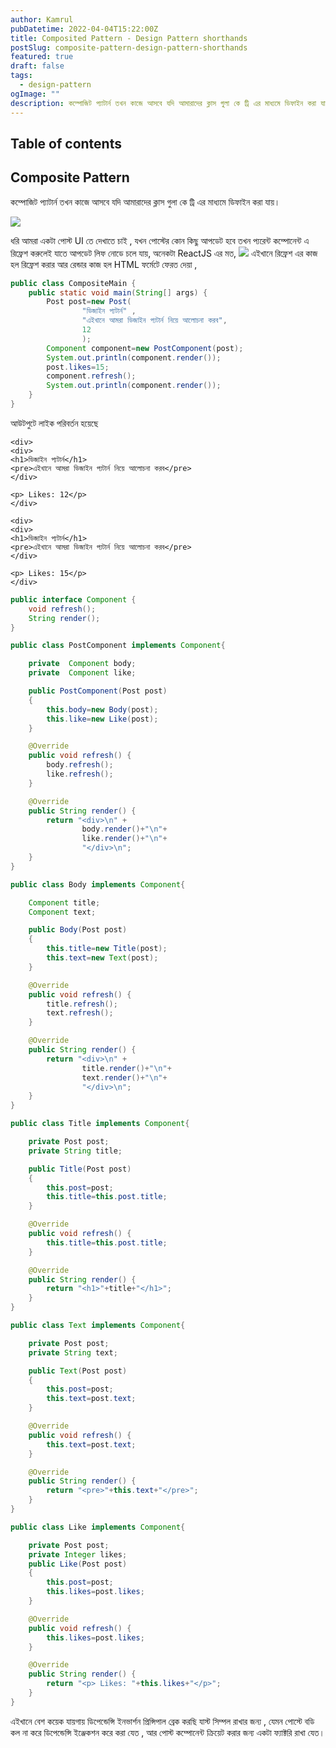```yaml
---
author: Kamrul
pubDatetime: 2022-04-04T15:22:00Z
title: Composited Pattern - Design Pattern shorthands
postSlug: composite-pattern-design-pattern-shorthands
featured: true
draft: false
tags:
  - design-pattern
ogImage: ""
description: কম্পোজিট প্যাটার্ন তখন কাজে আসবে যদি আমারাদের ক্লাস গুলা কে ট্রি এর মাধ্যমে ডিফাইন করা যায়।
---
```


## Table of contents

## Composite Pattern

কম্পোজিট প্যাটার্ন তখন কাজে আসবে যদি আমারাদের ক্লাস গুলা কে ট্রি এর মাধ্যমে ডিফাইন করা যায়।

<img src="https://raw.githubusercontent.com/kamrul1157024/Design-Patterns-Shorthand-Bengali/master/src/composite/tree_diagram.png"/>

ধরি আমরা একটা পোস্ট UI তে দেখাতে চাই , যখন পোস্টের কোন কিছু আপডেট হবে তখন প্যরেন্ট কম্পোনেন্ট এ রিফ্রেশ করুলেই
যাতে আপডেট লিফ নোডে চলে যায়, অনেকটা ReactJS এর মত,
<img src="https://raw.githubusercontent.com/kamrul1157024/Design-Patterns-Shorthand-Bengali/master/src/composite/diagram.png"/>
এইখানে রিফ্রেশ এর কাজ হল রিফ্রেশ করার আর রেন্ডার কাজ হল HTML ফর্মেটে ফেরত দেয়া ,

```java
public class CompositeMain {
    public static void main(String[] args) {
        Post post=new Post(
                "ডিজাইন প্যটার্ন" ,
                "এইখানে আমরা ডিজাইন প্যটার্ন নিয়ে আলোচনা করব",
                12
                );
        Component component=new PostComponent(post);
        System.out.println(component.render());
        post.likes=15;
        component.refresh();
        System.out.println(component.render());
    }
}
```

আউটপুটে লাইক পরিবর্তন হয়েছে

```
<div>
<div>
<h1>ডিজাইন প্যটার্ন</h1>
<pre>এইখানে আমরা ডিজাইন প্যটার্ন নিয়ে আলোচনা করব</pre>
</div>

<p> Likes: 12</p>
</div>

<div>
<div>
<h1>ডিজাইন প্যটার্ন</h1>
<pre>এইখানে আমরা ডিজাইন প্যটার্ন নিয়ে আলোচনা করব</pre>
</div>

<p> Likes: 15</p>
</div>
```

```java
public interface Component {
    void refresh();
    String render();
}
```

```java
public class PostComponent implements Component{

    private  Component body;
    private  Component like;

    public PostComponent(Post post)
    {
        this.body=new Body(post);
        this.like=new Like(post);
    }

    @Override
    public void refresh() {
        body.refresh();
        like.refresh();
    }

    @Override
    public String render() {
        return "<div>\n" +
                body.render()+"\n"+
                like.render()+"\n"+
                "</div>\n";
    }
}
```

```java
public class Body implements Component{

    Component title;
    Component text;

    public Body(Post post)
    {
        this.title=new Title(post);
        this.text=new Text(post);
    }

    @Override
    public void refresh() {
        title.refresh();
        text.refresh();
    }

    @Override
    public String render() {
        return "<div>\n" +
                title.render()+"\n"+
                text.render()+"\n"+
                "</div>\n";
    }
}
```

```java
public class Title implements Component{

    private Post post;
    private String title;

    public Title(Post post)
    {
        this.post=post;
        this.title=this.post.title;
    }

    @Override
    public void refresh() {
        this.title=this.post.title;
    }

    @Override
    public String render() {
        return "<h1>"+title+"</h1>";
    }
}
```

```java
public class Text implements Component{

    private Post post;
    private String text;

    public Text(Post post)
    {
        this.post=post;
        this.text=post.text;
    }

    @Override
    public void refresh() {
        this.text=post.text;
    }

    @Override
    public String render() {
        return "<pre>"+this.text+"</pre>";
    }
}
```

```java
public class Like implements Component{

    private Post post;
    private Integer likes;
    public Like(Post post)
    {
        this.post=post;
        this.likes=post.likes;
    }

    @Override
    public void refresh() {
        this.likes=post.likes;
    }

    @Override
    public String render() {
        return "<p> Likes: "+this.likes+"</p>";
    }
}
```

এইখানে বেশ কয়েক যায়গায় ডিপেন্ডেন্সি ইনভার্শন প্রিন্সিপাল ব্রেক করছি যাস্ট সিম্পল রাখার জন্য , যেমন পোস্টে বডি কল না করে ডিপেন্ডেন্সি ইঞ্জেকশন করে করা যেত , আর পোস্ট
কম্পোনেন্ট ক্রিয়েট করার জন্য একটা ফ্যাক্টরি রাখা যেত।
